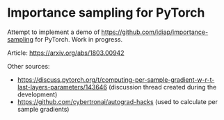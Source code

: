 # Importance sampling for PyTorch

Attempt to implement a demo of https://github.com/idiap/importance-sampling for PyTorch.
Work in progress.

Article: https://arxiv.org/abs/1803.00942 

Other sources:
* https://discuss.pytorch.org/t/computing-per-sample-gradient-w-r-t-last-layers-parameters/143646 (discussion thread created during the development)
* https://github.com/cybertronai/autograd-hacks (used to calculate per sample gradients)
